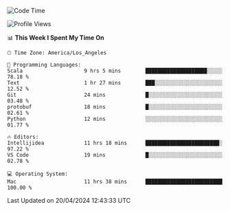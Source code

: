 <!--START_SECTION:waka-->
![Code Time](http://img.shields.io/badge/Code%20Time-949%20hrs%2056%20mins-blue)

![Profile Views](http://img.shields.io/badge/Profile%20Views-0-blue)

📊 **This Week I Spent My Time On** 

```text
🕑︎ Time Zone: America/Los_Angeles

💬 Programming Languages: 
Scala                    9 hrs 5 mins        ████████████████████░░░░░   78.18 % 
Text                     1 hr 27 mins        ███░░░░░░░░░░░░░░░░░░░░░░   12.52 % 
Git                      24 mins             █░░░░░░░░░░░░░░░░░░░░░░░░   03.48 % 
protobuf                 18 mins             █░░░░░░░░░░░░░░░░░░░░░░░░   02.61 % 
Python                   12 mins             ░░░░░░░░░░░░░░░░░░░░░░░░░   01.77 % 

🔥 Editors: 
Intellijidea             11 hrs 18 mins      ████████████████████████░   97.22 % 
VS Code                  19 mins             █░░░░░░░░░░░░░░░░░░░░░░░░   02.78 % 

💻 Operating System: 
Mac                      11 hrs 38 mins      █████████████████████████   100.00 % 
```


 Last Updated on 20/04/2024 12:43:33 UTC
<!--END_SECTION:waka-->
